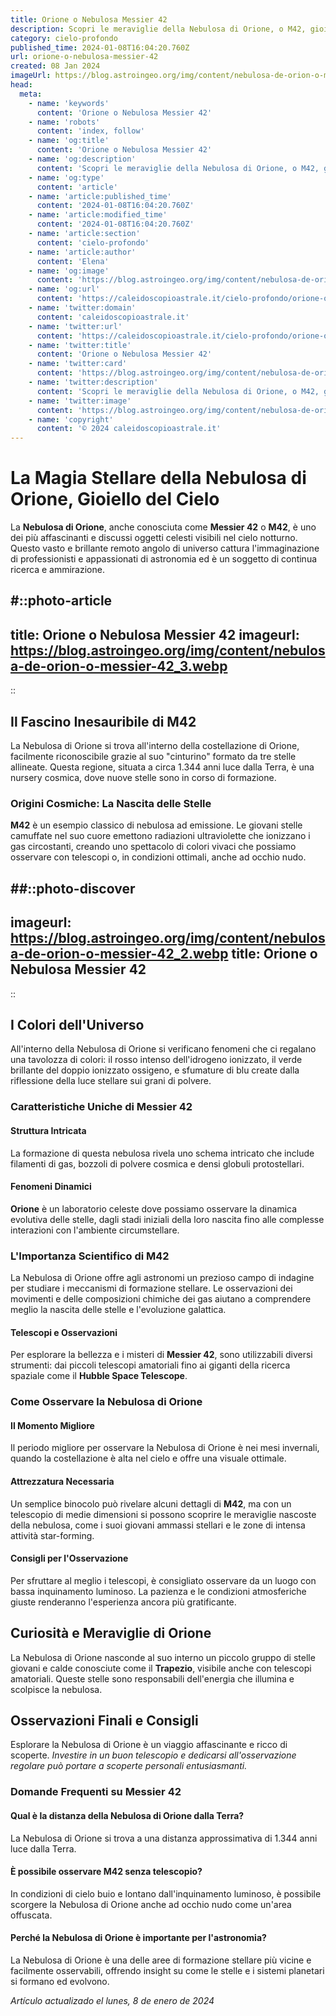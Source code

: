 ```yaml
---
title: Orione o Nebulosa Messier 42
description: Scopri le meraviglie della Nebulosa di Orione, o M42, gioiello del cielo invernale. Entra nelluniverso di stelle e misteri con il nostro blog!
category: cielo-profondo
published_time: 2024-01-08T16:04:20.760Z
url: orione-o-nebulosa-messier-42
created: 08 Jan 2024
imageUrl: https://blog.astroingeo.org/img/content/nebulosa-de-orion-o-messier-42_3.webp
head:
  meta:
    - name: 'keywords'
      content: 'Orione o Nebulosa Messier 42'
    - name: 'robots'
      content: 'index, follow'
    - name: 'og:title'
      content: 'Orione o Nebulosa Messier 42'
    - name: 'og:description'
      content: 'Scopri le meraviglie della Nebulosa di Orione, o M42, gioiello del cielo invernale. Entra nelluniverso di stelle e misteri con il nostro blog!'
    - name: 'og:type'
      content: 'article'
    - name: 'article:published_time'
      content: '2024-01-08T16:04:20.760Z'
    - name: 'article:modified_time'
      content: '2024-01-08T16:04:20.760Z'
    - name: 'article:section'
      content: 'cielo-profondo'
    - name: 'article:author'
      content: 'Elena'
    - name: 'og:image'
      content: 'https://blog.astroingeo.org/img/content/nebulosa-de-orion-o-messier-42_3.webp'
    - name: 'og:url'
      content: 'https://caleidoscopioastrale.it/cielo-profondo/orione-o-nebulosa-messier-42'
    - name: 'twitter:domain'
      content: 'caleidoscopioastrale.it'
    - name: 'twitter:url'
      content: 'https://caleidoscopioastrale.it/cielo-profondo/orione-o-nebulosa-messier-42'
    - name: 'twitter:title'
      content: 'Orione o Nebulosa Messier 42'
    - name: 'twitter:card'
      content: 'https://blog.astroingeo.org/img/content/nebulosa-de-orion-o-messier-42_3.webp'
    - name: 'twitter:description'
      content: 'Scopri le meraviglie della Nebulosa di Orione, o M42, gioiello del cielo invernale. Entra nelluniverso di stelle e misteri con il nostro blog!'
    - name: 'twitter:image'
      content: 'https://blog.astroingeo.org/img/content/nebulosa-de-orion-o-messier-42_3.webp'
    - name: 'copyright'
      content: '© 2024 caleidoscopioastrale.it'
---
```

# La Magia Stellare della Nebulosa di Orione, Gioiello del Cielo

La **Nebulosa di Orione**, anche conosciuta come **Messier 42** o **M42**, è uno dei più affascinanti e discussi oggetti celesti visibili nel cielo notturno. Questo vasto e brillante remoto angolo di universo cattura l'immaginazione di professionisti e appassionati di astronomia ed è un soggetto di continua ricerca e ammirazione.

#::photo-article
---
title: Orione o Nebulosa Messier 42
imageurl: https://blog.astroingeo.org/img/content/nebulosa-de-orion-o-messier-42_3.webp
---
::

## Il Fascino Inesauribile di M42

La Nebulosa di Orione si trova all'interno della costellazione di Orione, facilmente riconoscibile grazie al suo "cinturino" formato da tre stelle allineate. Questa regione, situata a circa 1.344 anni luce dalla Terra, è una nursery cosmica, dove nuove stelle sono in corso di formazione.

### Origini Cosmiche: La Nascita delle Stelle

**M42** è un esempio classico di nebulosa ad emissione. Le giovani stelle camuffate nel suo cuore emettono radiazioni ultraviolette che ionizzano i gas circostanti, creando uno spettacolo di colori vivaci che possiamo osservare con telescopi o, in condizioni ottimali, anche ad occhio nudo.

##::photo-discover
---
imageurl: https://blog.astroingeo.org/img/content/nebulosa-de-orion-o-messier-42_2.webp
title: Orione o Nebulosa Messier 42
---
::

## I Colori dell'Universo

All'interno della Nebulosa di Orione si verificano fenomeni che ci regalano una tavolozza di colori: il rosso intenso dell'idrogeno ionizzato, il verde brillante del doppio ionizzato ossigeno, e sfumature di blu create dalla riflessione della luce stellare sui grani di polvere.

### Caratteristiche Uniche di Messier 42

#### Struttura Intricata
La formazione di questa nebulosa rivela uno schema intricato che include filamenti di gas, bozzoli di polvere cosmica e densi globuli protostellari.

#### Fenomeni Dinamici
**Orione** è un laboratorio celeste dove possiamo osservare la dinamica evolutiva delle stelle, dagli stadi iniziali della loro nascita fino alle complesse interazioni con l'ambiente circumstellare.

### L'Importanza Scientifico di M42

La Nebulosa di Orione offre agli astronomi un prezioso campo di indagine per studiare i meccanismi di formazione stellare. Le osservazioni dei movimenti e delle composizioni chimiche dei gas aiutano a comprendere meglio la nascita delle stelle e l'evoluzione galattica.

#### Telescopi e Osservazioni

Per esplorare la bellezza e i misteri di **Messier 42**, sono utilizzabili diversi strumenti: dai piccoli telescopi amatoriali fino ai giganti della ricerca spaziale come il **Hubble Space Telescope**.

### Come Osservare la Nebulosa di Orione

#### Il Momento Migliore
Il periodo migliore per osservare la Nebulosa di Orione è nei mesi invernali, quando la costellazione è alta nel cielo e offre una visuale ottimale.

#### Attrezzatura Necessaria
Un semplice binocolo può rivelare alcuni dettagli di **M42**, ma con un telescopio di medie dimensioni si possono scoprire le meraviglie nascoste della nebulosa, come i suoi giovani ammassi stellari e le zone di intensa attività star-forming.

#### Consigli per l'Osservazione
Per sfruttare al meglio i telescopi, è consigliato osservare da un luogo con bassa inquinamento luminoso. La pazienza e le condizioni atmosferiche giuste renderanno l'esperienza ancora più gratificante.

## Curiosità e Meraviglie di Orione

La Nebulosa di Orione nasconde al suo interno un piccolo gruppo di stelle giovani e calde conosciute come il **Trapezio**, visibile anche con telescopi amatoriali. Queste stelle sono responsabili dell'energia che illumina e scolpisce la nebulosa.

## Osservazioni Finali e Consigli

Esplorare la Nebulosa di Orione è un viaggio affascinante e ricco di scoperte. *Investire in un buon telescopio e dedicarsi all'osservazione regolare può portare a scoperte personali entusiasmanti.*

### Domande Frequenti su Messier 42

#### Qual è la distanza della Nebulosa di Orione dalla Terra?
La Nebulosa di Orione si trova a una distanza approssimativa di 1.344 anni luce dalla Terra.

#### È possibile osservare M42 senza telescopio?
In condizioni di cielo buio e lontano dall'inquinamento luminoso, è possibile scorgere la Nebulosa di Orione anche ad occhio nudo come un'area offuscata.

#### Perché la Nebulosa di Orione è importante per l'astronomia?
La Nebulosa di Orione è una delle aree di formazione stellare più vicine e facilmente osservabili, offrendo insight su come le stelle e i sistemi planetari si formano ed evolvono.

_Artículo actualizado el lunes, 8 de enero de 2024_